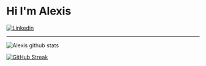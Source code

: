# Hi I'm Alexis
[![Linkedin](https://img.shields.io/badge/LinkedIn-Alexis%20Laillier-blue)](https://www.linkedin.com/in/alexis-laillier/)

---------------------------------------------------------------------------------------------------------------------------------------------------------------------------------
![Alexis github stats](https://github-readme-stats.vercel.app/api?username=La_loutrasse&show_icons=true&theme=tokyonight&count_private=true)

[![GitHub Streak](http://github-readme-streak-stats.herokuapp.com?user=La-loutrasse&theme=tokyonight)](https://git.io/streak-stats)

<!--
**La-loutrasse/La-loutrasse** is a ✨ _special_ ✨ repository because its `README.md` (this file) appears on your GitHub profile.

Here are some ideas to get you started:

- 🔭 I’m currently working on ...
- 🌱 I’m currently learning ...
- 👯 I’m looking to collaborate on ...
- 🤔 I’m looking for help with ...
- 💬 Ask me about ...
- 📫 How to reach me: ...
- 😄 Pronouns: ...
- ⚡ Fun fact: ...
-->
